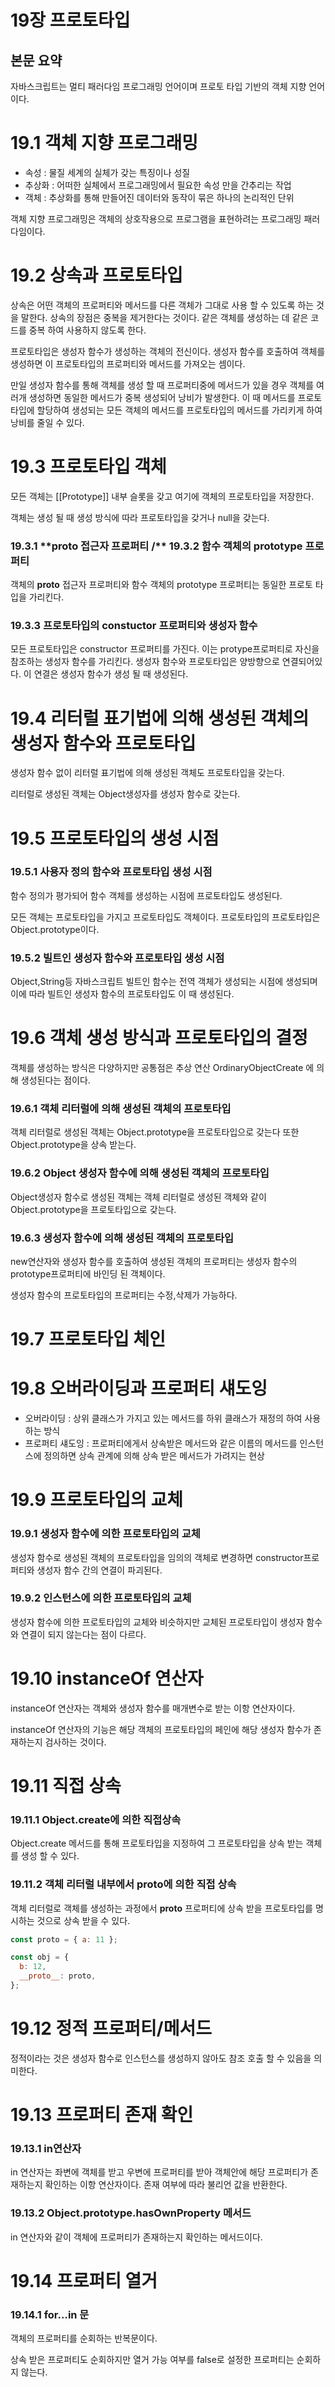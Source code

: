 # 19장 프로토타입

## 본문 요약

자바스크립트는 멀티 패러다임 프로그래밍 언어이며 프로토 타입 기반의 객체 지향 언어이다.

# 19.1 객체 지향 프로그래밍

- 속성 : 물질 세계의 실체가 갖는 특징이나 성질
- 추상화 : 어떠한 실체에서 프로그래밍에서 필요한 속성 만을 간추리는 작업
- 객체 : 추상화를 통해 만들어진 데이터와 동작이 묶은 하나의 논리적인 단위

객체 지향 프로그래밍은 객체의 상호작용으로 프로그램을 표현하려는 프로그래밍 패러다임이다.

# 19.2 상속과 프로토타입

상속은 어떤 객체의 프로퍼티와 메서드를 다른 객체가 그대로 사용 할 수 있도록 하는 것을 말한다. 상속의 장점은 중복을 제거한다는 것이다. 같은 객체를 생성하는 데 같은 코드를 중복 하여 사용하지 않도록 한다.

프로토타입은 생성자 함수가 생성하는 객체의 전신이다. 생성자 함수를 호출하여 객체를 생성하면 이 프로토타입의 프로퍼티와 메서드를 가져오는 셈이다.

만일 생성자 함수를 통해 객체를 생성 할 때 프로퍼티중에 메서드가 있을 경우 객체를 여러개 생성하면 동일한 메서드가 중복 생성되어 낭비가 발생한다. 이 때 메서드를 프로토타입에 할당하여 생성되는 모든 객체의 메서드를 프로토타입의 메서드를 가리키게 하여 낭비를 줄일 수 있다.

# 19.3 프로토타입 객체

모든 객체는 [[Prototype]] 내부 슬롯을 갖고 여기에 객체의 프로토타입을 저장한다.

객체는 생성 될 때 생성 방식에 따라 프로토타입을 갖거나 null을 갖는다.

### 19.3.1 **\*\*proto** 접근자 프로퍼티 /\*\* 19.3.2 함수 객체의 prototype 프로퍼티

객체의 **proto** 접근자 프로퍼티와 함수 객체의 prototype 프로퍼티는 동일한 프로토 타입을 가리킨다.

### 19.3.3 프로토타입의 constuctor 프로퍼티와 생성자 함수

모든 프로토타입은 constructor 프로퍼티를 가진다. 이는 protype프로퍼티로 자신을 참조하는 생성자 함수를 가리킨다. 생성자 함수와 프로토타입은 양방향으로 연결되어있다. 이 연결은 생성자 함수가 생성 될 때 생성된다.

# 19.4 리터럴 표기법에 의해 생성된 객체의 생성자 함수와 프로토타입

생성자 함수 없이 리터럴 표기법에 의해 생성된 객체도 프로토타입을 갖는다.

리터럴로 생성된 객체는 Object생성자를 생성자 함수로 갖는다.

# 19.5 프로토타입의 생성 시점

### 19.5.1 사용자 정의 함수와 프로토타입 생성 시점

함수 정의가 평가되어 함수 객체를 생성하는 시점에 프로토타입도 생성된다.

모든 객체는 프로토타입을 가지고 프로토타입도 객체이다. 프로토타입의 프로토타입은 Object.prototype이다.

### 19.5.2 빌트인 생성자 함수와 프로토타입 생성 시점

Object,String등 자바스크립트 빌트인 함수는 전역 객체가 생성되는 시점에 생성되며 이에 따라 빌트인 생성자 함수의 프로토타입도 이 때 생성된다.

# 19.6 객체 생성 방식과 프로토타입의 결정

객체를 생성하는 방식은 다양하지만 공통점은 추상 연산 OrdinaryObjectCreate 에 의해 생성된다는 점이다.

### 19.6.1 객체 리터럴에 의해 생성된 객체의 프로토타입

객체 리터럴로 생성된 객체는 Object.prototype을 프로토타입으로 갖는다 또한 Object.prototype을 상속 받는다.

### 19.6.2 Object 생성자 함수에 의해 생성된 객체의 프로토타입

Object생성자 함수로 생성된 객체는 객체 리터럴로 생성된 객체와 같이 Object.prototype을 프로토타입으로 갖는다.

### 19.6.3 생성자 함수에 의해 생성된 객체의 프로토타입

new연산자와 생성자 함수를 호출하여 생성된 객체의 프로퍼티는 생성자 함수의 prototype프로퍼티에 바인딩 된 객체이다.

생성자 함수의 프로토타입의 프로퍼티는 수정,삭제가 가능하다.

# 19.7 프로토타입 체인

# 19.8 오버라이딩과 프로퍼티 섀도잉

- 오버라이딩 : 상위 클래스가 가지고 있는 메서드를 하위 클래스가 재정의 하여 사용하는 방식
- 프로퍼티 섀도잉 : 프로퍼티에게서 상속받은 메서드와 같은 이름의 메서드를 인스턴스에 정의하면 상속 관계에 의해 상속 받은 메서드가 가려지는 현상

# 19.9 프로토타입의 교체

### 19.9.1 생성자 함수에 의한 프로토타입의 교체

생성자 함수로 생성된 객체의 프로토타입을 임의의 객체로 변경하면 constructor프로퍼티와 생성자 함수 간의 연결이 파괴된다.

### 19.9.2 인스턴스에 의한 프로토타입의 교체

생성자 함수에 의한 프로토타입의 교체와 비슷하지만 교체된 프로토타입이 생성자 함수와 연결이 되지 않는다는 점이 다르다.

# 19.10 instanceOf 연산자

instanceOf 연산자는 객체와 생성자 함수를 매개변수로 받는 이항 연산자이다.

instanceOf 연산자의 기능은 해당 객체의 프로토타입의 페인에 해당 생성자 함수가 존재하는지 검사하는 것이다.

# 19.11 직접 상속

### 19.11.1 Object.create에 의한 직접상속

Object.create 메서드를 통해 프로토타입을 지정하여 그 프로토타입을 상속 받는 객체를 생성 할 수 있다.

### 19.11.2 객체 리터럴 내부에서 **proto**에 의한 직접 상속

객체 리터럴로 객체를 생성하는 과정에서 **proto** 프로퍼티에 상속 받을 프로토타입를 명시하는 것으로 상속 받을 수 있다.

```jsx
const proto = { a: 11 };

const obj = {
  b: 12,
  __proto__: proto,
};
```

# 19.12 정적 프로퍼티/메서드

정적이라는 것은 생성자 함수로 인스턴스를 생성하지 않아도 참조 호출 할 수 있음을 의미한다.

# 19.13 프로퍼티 존재 확인

### 19.13.1 in연산자

in 연산자는 좌변에 객체를 받고 우변에 프로퍼티를 받아 객체안에 해당 프로퍼티가 존재하는지 확인하는 이항 연산자이다. 존재 여부에 따라 불리언 값을 반환한다.

### 19.13.2 Object.prototype.hasOwnProperty 메서드

in 연산자와 같이 객체에 프로퍼티가 존재하는지 확인하는 메서드이다.

# 19.14 프로퍼티 열거

### 19.14.1 for…in 문

객체의 프로퍼티를 순회하는 반복문이다.

상속 받은 프로퍼티도 순회하지만 열거 가능 여부를 false로 설정한 프로퍼티는 순회하지 않는다.
